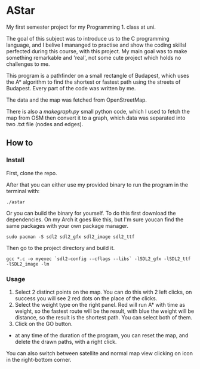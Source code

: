 # AStar

My first semester project for my Programming 1. class at uni.

The goal of this subject was to introduce us to the C programming language, and I belive I mananged to practise and show the coding skillsI perfected during this course, with this project. My main goal was to make something remarkable and 'real', not some cute project which holds no challenges to me.

This program is a pathfinder on a small rectangle of Budapest, which uses the A* algorithm to find the shortest or fastest path using the streets of Budapest. Every part of the code was written by me.

The data and the map was fetched from OpenStreetMap.

There is also a *makegraph.py* small python code, which I used to fetch the map from OSM then convert it to a graph, which data was separated into two .txt file (nodes and edges).

## How to

### Install

First, clone the repo.

After that you can either use my provided binary to run the program in the terminal with:

```
./astar
```

Or you can build the binary for yourself. To do this first download the dependencies. On my Arch it goes like this, but I'm sure youcan find the same packages with your own package manager.

```
sudo pacman -S sdl2 sdl2_gfx sdl2_image sdl2_ttf
```

Then go to the project directory and build it.

```
gcc *.c -o myexec `sdl2-config --cflags --libs` -lSDL2_gfx -lSDL2_ttf -lSDL2_image -lm
```

### Usage

1. Select 2 distinct points on the map. You can do this with 2 left clicks, on success you will see 2 red dots on the place of the clicks.
2. Select the weight type on the right panel. Red will run A* with time as weight, so the fastest route will be the result, with blue the weight will be distance, so the result is the shortest path. You can select both of them.
3. Click on the GO button.

+ at any time of the duration of the program, you can reset the map, and delete the drawn paths, with a right click.

You can also switch between satellite and normal map view clicking on icon in the right-bottom corner.
